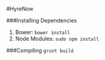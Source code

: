 #HyreNow

###Installing Dependencies
1. Bower: `bower install`
2. Node Modules: `sudo npm install`

###Compiling
`grunt build`
